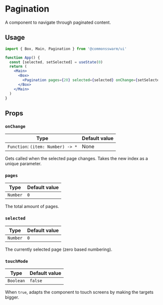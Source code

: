 # Pagination

A component to navigate through paginated content.

## Usage

```jsx
import { Box, Main, Pagination } from '@commonsswarm/ui'

function App() {
  const [selected, setSelected] = useState(0)
  return (
    <Main>
      <Box>
        <Pagination pages={20} selected={selected} onChange={setSelected} />
      </Box>
    </Main>
  )
}
```

## Props

### `onChange`

| Type                              | Default value |
| --------------------------------- | ------------- |
| `Function`: `(item: Number) -> *` | None          |

Gets called when the selected page changes. Takes the new index as a unique parameter.

### `pages`

| Type     | Default value |
| -------- | ------------- |
| `Number` | `0`           |

The total amount of pages.

### `selected`

| Type     | Default value |
| -------- | ------------- |
| `Number` | `0`           |

The currently selected page (zero based numbering).

### `touchMode`

| Type      | Default value |
| --------- | ------------- |
| `Boolean` | `false`       |

When `true`, adapts the component to touch screens by making the targets bigger.
